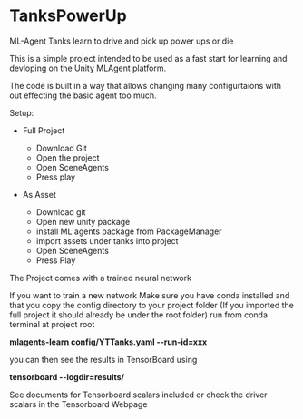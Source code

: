 # TanksPowerUp
ML-Agent Tanks learn to drive and pick up power ups or die


This is a simple project intended to be used as a fast start for learning and devloping on the Unity MLAgent platform.

The code is built in a way that allows changing many configurtaions with out effecting the basic agent too much.

Setup:
* Full Project 
  * Download Git 
  * Open the project 
  * Open SceneAgents 
  * Press play 
  
  
* As Asset 
  * Download git
  * Open new unity package 
  * install ML agents package from PackageManager 
  * import assets under tanks into project 
  * Open SceneAgents 
  * Press Play
  
The Project comes with a trained neural network

If you want to train a new network 
Make sure you have conda installed 
and that you copy the config directory to your project folder (If you imported the full project it should already be under the root folder)
run from conda terminal at project root 

**mlagents-learn config/YTTanks.yaml --run-id=xxx**

you can then see the results in TensorBoard  using 

**tensorboard --logdir=results/**

See documents for Tensorboard scalars included or check the driver scalars in the Tensorboard Webpage





